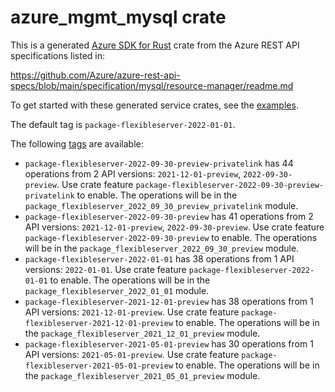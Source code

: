 # azure_mgmt_mysql crate

This is a generated [Azure SDK for Rust](https://github.com/Azure/azure-sdk-for-rust) crate from the Azure REST API specifications listed in:

https://github.com/Azure/azure-rest-api-specs/blob/main/specification/mysql/resource-manager/readme.md

To get started with these generated service crates, see the [examples](https://github.com/Azure/azure-sdk-for-rust/blob/main/services/README.md#examples).

The default tag is `package-flexibleserver-2022-01-01`.

The following [tags](https://github.com/Azure/azure-sdk-for-rust/blob/main/services/tags.md) are available:

- `package-flexibleserver-2022-09-30-preview-privatelink` has 44 operations from 2 API versions: `2021-12-01-preview`, `2022-09-30-preview`. Use crate feature `package-flexibleserver-2022-09-30-preview-privatelink` to enable. The operations will be in the `package_flexibleserver_2022_09_30_preview_privatelink` module.
- `package-flexibleserver-2022-09-30-preview` has 41 operations from 2 API versions: `2021-12-01-preview`, `2022-09-30-preview`. Use crate feature `package-flexibleserver-2022-09-30-preview` to enable. The operations will be in the `package_flexibleserver_2022_09_30_preview` module.
- `package-flexibleserver-2022-01-01` has 38 operations from 1 API versions: `2022-01-01`. Use crate feature `package-flexibleserver-2022-01-01` to enable. The operations will be in the `package_flexibleserver_2022_01_01` module.
- `package-flexibleserver-2021-12-01-preview` has 38 operations from 1 API versions: `2021-12-01-preview`. Use crate feature `package-flexibleserver-2021-12-01-preview` to enable. The operations will be in the `package_flexibleserver_2021_12_01_preview` module.
- `package-flexibleserver-2021-05-01-preview` has 30 operations from 1 API versions: `2021-05-01-preview`. Use crate feature `package-flexibleserver-2021-05-01-preview` to enable. The operations will be in the `package_flexibleserver_2021_05_01_preview` module.